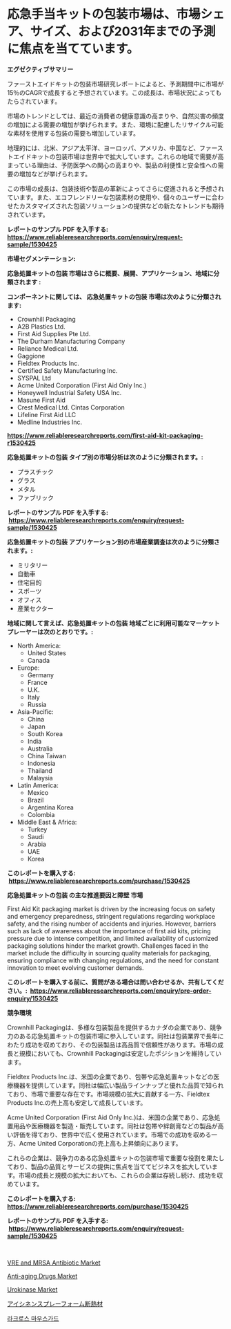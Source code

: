<p><h1>応急手当キットの包装市場は、市場シェア、サイズ、および2031年までの予測に焦点を当てています。</h1></p><p><strong>エグゼクティブサマリー</strong></p>
<p><p>ファーストエイドキットの包装市場研究レポートによると、予測期間中に市場が15％のCAGRで成長すると予想されています。この成長は、市場状況によってもたらされています。</p><p>市場のトレンドとしては、最近の消費者の健康意識の高まりや、自然災害の頻度の増加による需要の増加が挙げられます。また、環境に配慮したリサイクル可能な素材を使用する包装の需要も増加しています。</p><p>地理的には、北米、アジア太平洋、ヨーロッパ、アメリカ、中国など、ファーストエイドキットの包装市場は世界中で拡大しています。これらの地域で需要が高まっている理由は、予防医学への関心の高まりや、製品の利便性と安全性への需要の増加などが挙げられます。</p><p>この市場の成長は、包装技術や製品の革新によってさらに促進されると予想されています。また、エコフレンドリーな包装素材の使用や、個々のユーザーに合わせたカスタマイズされた包装ソリューションの提供などの新たなトレンドも期待されています。</p></p>
<p><strong>レポートのサンプル PDF を入手する: <a href="https://www.reliableresearchreports.com/enquiry/request-sample/1530425">https://www.reliableresearchreports.com/enquiry/request-sample/1530425</a></strong></p>
<p><strong>市場セグメンテーション:</strong></p>
<p><strong> 応急処置キットの包装 市場はさらに概要、展開、アプリケーション、地域に分類されます :</strong></p>
<p><strong>コンポーネントに関しては、 応急処置キットの包装 市場は次のように分類されます: &nbsp;</strong></p>
<p><ul><li>Crownhill Packaging</li><li>A2B Plastics Ltd.</li><li>First Aid Supplies Pte Ltd.</li><li>The Durham Manufacturing Company</li><li>Reliance Medical Ltd.</li><li>Gaggione</li><li>Fieldtex Products Inc.</li><li>Certified Safety Manufacturing Inc.</li><li>SYSPAL Ltd</li><li>Acme United Corporation (First Aid Only Inc.)</li><li>Honeywell Industrial Safety USA Inc.</li><li>Masune First Aid</li><li>Crest Medical Ltd. Cintas Corporation</li><li>Lifeline First Aid LLC</li><li>Medline Industries Inc.</li></ul></p>
<p><strong><a href="https://www.reliableresearchreports.com/first-aid-kit-packaging-r1530425">https://www.reliableresearchreports.com/first-aid-kit-packaging-r1530425</a></strong></p>
<p><strong> 応急処置キットの包装 タイプ別の市場分析は次のように分類されます。:</strong></p>
<p><ul><li>プラスチック</li><li>グラス</li><li>メタル</li><li>ファブリック</li></ul></p>
<p><strong>レポートのサンプル PDF を入手する: &nbsp;<a href="https://www.reliableresearchreports.com/enquiry/request-sample/1530425">https://www.reliableresearchreports.com/enquiry/request-sample/1530425</a></strong></p>
<p><strong> 応急処置キットの包装 アプリケーション別の市場産業調査は次のように分類されます。:</strong></p>
<p><ul><li>ミリタリー</li><li>自動車</li><li>住宅目的</li><li>スポーツ</li><li>オフィス</li><li>産業セクター</li></ul></p>
<p><strong>地域に関して言えば、応急処置キットの包装 地域ごとに利用可能なマーケットプレーヤーは次のとおりです。:</strong></p>
<p><ul>
    <li>
        North America:
        <ul>
            <li>United States</li>
            <li>Canada</li>
        </ul>
    </li>
    <li>
        Europe:
        <ul>
            <li>Germany</li>
            <li>France</li>
            <li>U.K.</li>
            <li>Italy</li>
            <li>Russia</li>
        </ul>
    </li>
    <li>
        Asia-Pacific:
        <ul>
            <li>China</li>
            <li>Japan</li>
            <li>South Korea</li>
            <li>India</li>
            <li>Australia</li>
            <li>China Taiwan</li>
            <li>Indonesia</li>
            <li>Thailand</li>
            <li>Malaysia</li>
        </ul>
    </li>
    <li>
        Latin America:
        <ul>
            <li>Mexico</li>
            <li>Brazil</li>
            <li>Argentina Korea</li>
            <li>Colombia</li>
        </ul>
    </li>
    <li>
        Middle East & Africa:
        <ul>
            <li>Turkey</li>
            <li>Saudi</li>
            <li>Arabia</li>
            <li>UAE</li>
            <li>Korea</li>
        </ul>
    </li>
    </ul></p>
<p><strong>このレポートを購入する: &nbsp;<a href="https://www.reliableresearchreports.com/purchase/1530425">https://www.reliableresearchreports.com/purchase/1530425</a></strong></p>
<p><strong>応急処置キットの包装 の主な推進要因と障壁 市場</strong></p>
<p><p>First Aid Kit packaging market is driven by the increasing focus on safety and emergency preparedness, stringent regulations regarding workplace safety, and the rising number of accidents and injuries. However, barriers such as lack of awareness about the importance of first aid kits, pricing pressure due to intense competition, and limited availability of customized packaging solutions hinder the market growth. Challenges faced in the market include the difficulty in sourcing quality materials for packaging, ensuring compliance with changing regulations, and the need for constant innovation to meet evolving customer demands.</p></p>
<p><strong>このレポートを購入する前に、質問がある場合は問い合わせるか、共有してください。:&nbsp; <a href="https://www.reliableresearchreports.com/enquiry/pre-order-enquiry/1530425">https://www.reliableresearchreports.com/enquiry/pre-order-enquiry/1530425</a></strong></p>
<p><strong>競争環境</strong></p>
<p><p>Crownhill Packagingは、多様な包装製品を提供するカナダの企業であり、競争力のある応急処置キットの包装市場に参入しています。同社は包装業界で長年にわたり成功を収めており、その包装製品は高品質で信頼性があります。市場の成長と規模においても、Crownhill Packagingは安定したポジションを維持しています。</p><p>Fieldtex Products Inc.は、米国の企業であり、包帯や応急処置キットなどの医療機器を提供しています。同社は幅広い製品ラインナップと優れた品質で知られており、市場で重要な存在です。市場規模の拡大に貢献する一方、Fieldtex Products Inc.の売上高も安定して成長しています。</p><p>Acme United Corporation (First Aid Only Inc.)は、米国の企業であり、応急処置用品や医療機器を製造・販売しています。同社は包帯や絆創膏などの製品が高い評価を得ており、世界中で広く使用されています。市場での成功を収める一方、Acme United Corporationの売上高も上昇傾向にあります。</p><p>これらの企業は、競争力のある応急処置キットの包装市場で重要な役割を果たしており、製品の品質とサービスの提供に焦点を当ててビジネスを拡大しています。市場の成長と規模の拡大においても、これらの企業は存続し続け、成功を収めています。</p></p>
<p><strong>このレポートを購入する: &nbsp; <a href="https://www.reliableresearchreports.com/purchase/1530425">https://www.reliableresearchreports.com/purchase/1530425</a></strong></p>
<p><strong>レポートのサンプル PDF を入手する: &nbsp;<a href="https://www.reliableresearchreports.com/enquiry/request-sample/1530425">https://www.reliableresearchreports.com/enquiry/request-sample/1530425</a></strong><strong></strong></p>
<p>&nbsp;</p>
<p><p><a href="https://www.linkedin.com/pulse/vre-mrsa-antibiotic-market-analysis-sze-forecasted-period-uiibc?trackingId=noZbTqDGED5NxSD%2Ffeollw%3D%3D">VRE and MRSA Antibiotic Market</a></p><p><a href="https://www.linkedin.com/pulse/anti-aging-drugs-market-research-report-its-history-forecast-jv9yc?trackingId=ISvgdkJV6eI4i2IItjBIhQ%3D%3D">Anti-aging Drugs Market</a></p><p><a href="https://github.com/Sinjinluong3e0awx2m195k76/Market-Research-Report-List-2/blob/main/urokinase-market.md">Urokinase Market</a></p><p><a href="https://github.com/zjkmgcs938405/Market-Research-Report-List-1/blob/main/890658525986.md">アイシネンスプレーフォーム断熱材</a></p><p><a href="https://github.com/darrellockm3ytan895656/Market-Research-Report-List-1/blob/main/765650424209.md">라크로스 마우스가드</a></p></p>